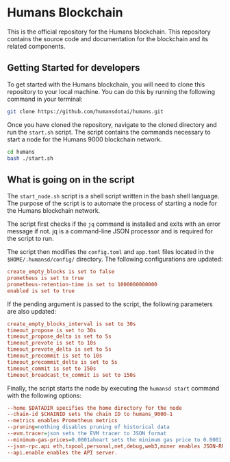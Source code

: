 # Humans Blockchain

This is the official repository for the Humans blockchain. This repository contains the source code and documentation for the blockchain and its related components.

## Getting Started for developers

To get started with the Humans blockchain, you will need to clone this repository to your local machine. You can do this by running the following command in your terminal:

```bash
git clone https://github.com/humansdotai/humans.git
```

Once you have cloned the repository, navigate to the cloned directory and run the `start.sh` script. The script contains the commands necessary to start a node for the Humans 9000 blockchain network.

```bash
cd humans
bash ./start.sh
```

## What is going on in the script

The `start_node.sh` script is a shell script written in the bash shell language. The purpose of the script is to automate the process of starting a node for the Humans blockchain network.

The script first checks if the `jq` command is installed and exits with an error message if not. jq is a command-line JSON processor and is required for the script to run.

The script then modifies the `config.toml` and `app.toml` files located in the `$HOME/.humansd/config/` directory. The following configurations are updated:

```ini
create_empty_blocks is set to false
prometheus is set to true
prometheus-retention-time is set to 1000000000000
enabled is set to true
```

If the pending argument is passed to the script, the following parameters are also updated:

```ini
create_empty_blocks_interval is set to 30s
timeout_propose is set to 30s
timeout_propose_delta is set to 5s
timeout_prevote is set to 10s
timeout_prevote_delta is set to 5s
timeout_precommit is set to 10s
timeout_precommit_delta is set to 5s
timeout_commit is set to 150s
timeout_broadcast_tx_commit is set to 150s
```

Finally, the script starts the node by executing the `humansd start` command with the following options:

```ini
--home $DATADIR specifies the home directory for the node
--chain-id $CHAINID sets the chain ID to humans_9000-1
--metrics enables Prometheus metrics
--pruning=nothing disables pruning of historical data
--evm.tracer=json sets the EVM tracer to JSON format
--minimum-gas-prices=0.0001aheart sets the minimum gas price to 0.0001 aheart
--json-rpc.api eth,txpool,personal,net,debug,web3,miner enables JSON-RPC APIs for Ethereum, transaction pool, personal, network, debug, web3, and miner
--api.enable enables the API server.
```
